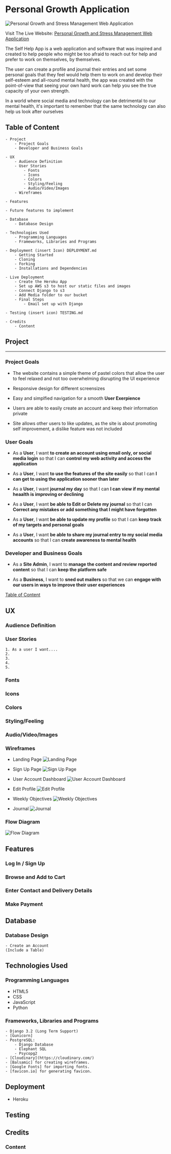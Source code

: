 # Personal Growth Application

![Personal Growth and Stress Management Web Application]()

Visit The Live Website: [Personal Growth and Stress Management Web Application](https://django-self-improvement-app.herokuapp.com/)

The Self Help App is a web application and software that was inspired and created to help people who might be too afraid to reach out for help and prefer to work on themselves, by themselves.

The user can create a profile and journal their entries and set some personal goals that they feel would help them to work on and develop their self-esteem and all-round mental health, the app was created with the point-of-view that seeing your own hard work can help you see the true capacity of your own strength.

In a world where social media and technology can be detrimental to our mental health, it's important to remember that the same technology can also help us look after ourselves

## Table of Content


    - Project
        - Project Goals
        - Developer and Business Goals

    - UX
        - Audience Definition
        - User Stories
            - Fonts
            - Icons
            - Colors
            - Styling/Feeling
            - Audio/Video/Images
        - Wireframes

    - Features

    - Future features to implement

    - Database
        - Database Design

    - Technologies Used
        - Programming Languages
        - Frameworks, Libraries and Programs

    - Deployment (insert Icon) DEPLOYMENT.md
        - Getting Started
        - Cloning
        - Forking
        - Installations and Dependencies

    - Live Deployment
        - Create the Heroku App
        - Set up AWS s3 to host our static files and images
        - Connect Django to s3
        - Add Media folder to our bucket
        - Final Steps
            - Email set up with Django

    - Testing (insert icon) TESTING.md

    - Credits
        - Content

## Project

---

### Project Goals

- The website contains a simple theme of pastel colors that allow the user to feel relaxed and not too overwhelming disrupting the UI experience

- Responsive design for different screensizes

- Easy and simplfied navigation for a smooth **User Exerpience**

- Users are able to easily create an account and keep their information private

- Site allows other users to like updates, as the site is about promoting self improvement, a dislike feature was not included

### User Goals

 - As a **User**, I want **to create an account using email only, or social media login** so that I can **control my web activity and access the application**

 - As a **User**, I want **to use the features of the site easily** so that I can **I can get to using the application sooner than later**

 - As a **User**, I want **journal my day** so that I can **I can view if my mental heaalth is improving or declining**

 - As a **User**, I want **be able to Edit or Delete my journal** so that I can **Correct any mistakes or add something that I might have forgotten**

 - As a **User**, I want **be able to update my profile** so that I can **keep track of my targets and personal goals**

 - As a **User**, I want **be able to share my journal entry to my social media accounts** so that I can **create awareness to mental health**

### Developer and Business Goals

- As a **Site Admin**, I want to **manage the content and review reported content** so that I can **keep the platform safe**

- As a **Business**, I want to **sned out mailers** so that we can **engage with our users in ways to improve their user experiences**

<!-- Insert back to table contents link -->
[Table of Content](#table-of-content)

<!-- UX -->

## UX

### Audience Definition

### User Stories

    1. As a user I want....
    2.
    3.
    4.
    5.

### Fonts

### Icons

### Colors

### Styling/Feeling

### Audio/Video/Images

### Wireframes

-   Landing Page
    ![Landing Page](https://github.com/trevthedev777/Personal-Growth-App---PP4/blob/master/assets/readme_imgs/Design%20Images/Wireframes/Landing%20Page.png?raw=true)

-   Sign Up Page
    ![Sign Up Page](https://github.com/trevthedev777/Personal-Growth-App---PP4/blob/master/assets/readme_imgs/Design%20Images/Wireframes/Sign%20Up%20Page.png?raw=true)

-   User Account Dashboard
    ![User Account Dashboard](https://github.com/trevthedev777/Personal-Growth-App---PP4/blob/master/assets/readme_imgs/Design%20Images/Wireframes/User%20Account%20Dashboard.png?raw=true)

-   Edit Profile
    ![Edit Profile](https://github.com/trevthedev777/Personal-Growth-App---PP4/blob/master/assets/readme_imgs/Design%20Images/Wireframes/Edit%20Profile.png?raw=true)

-   Weekly Objectives
    ![Weekly Objectives](https://github.com/trevthedev777/Personal-Growth-App---PP4/blob/master/assets/readme_imgs/Design%20Images/Wireframes/Weekly%20Objectives.png?raw=true)

-   Journal
    ![Journal](https://github.com/trevthedev777/Personal-Growth-App---PP4/blob/master/assets/readme_imgs/Design%20Images/Wireframes/Journal%20.png?raw=true)

### Flow Diagram

![Flow Diagram](https://github.com/trevthedev777/Personal-Growth-App---PP4/blob/master/assets/readme_imgs/Design%20Images/Flow%20Diagram/Flow%20Diagram.png?raw=true)

<!-- Insert back to table contents link -->

<!--  Features -->

## Features

### Log In / Sign Up

### Browse and Add to Cart

### Enter Contact and Delivery Details

### Make Payment

<!-- Insert back to table contents link -->

<!-- Database -->

## Database

### Database Design

    - Create an Account
    (Include a Table)

<!-- Insert back to table contents link -->

<!-- Technologies Used -->

## Technologies Used

### Programming Languages

- HTML5
- CSS
- JavaScript
- Python

### Frameworks, Libraries and Programs

    - Django 3.2 (Long Term Support)
    - [Gunicorn]
    - PostgreSQL:
        - Django Database 
        - Elephant SQL 
        - Psycopg2
    - [Cloudinary](https://cloudinary.com/)
    - [Balsamic] for creating wireframes.
    - [Google Fonts] for importing fonts.
    - [favicon.io] for generating favicon.

<!-- Insert back to table contents link -->

<!-- Deployment -->

## Deployment

- Heroku
<!-- Insert back to table contents link -->

## Testing

<!-- Insert back to table contents link -->

## Credits

### Content

<!-- Insert back to table contents link -->
